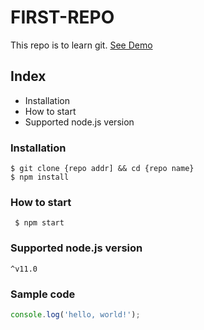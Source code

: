 # FIRST-REPO

This repo is to learn git.
[See Demo](https://www.google.com)

## Index

- Installation
- How to start
- Supported node.js version

### Installation

```shell
$ git clone {repo addr] && cd {repo name}
$ npm install
```

### How to start

` $ npm start`

### Supported node.js version

`^v11.0`

### Sample code

```javascript
console.log('hello, world!');
```


